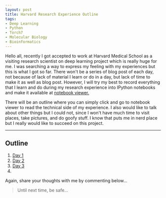 ```yaml
---
layout: post
title: Harvard Research Experience Outline
tags:
- Deep Learning
- Python
- Torch7
- Molecular Biology
- Bioinformatics
---
```


Hello all, recently I got accepted to work at Harvard Medical School as a visiting research scientist on deep learning project which is really huge for me. I was searching a way to express my feeling with my experiences but this is what I got so far. There won't be a series of blog post of each day, not because of lack of material I learn or do in a day, but lack of time to make it as well as blog post. However, I will try my best to record everything that I learn and do during my research experience into IPython notebooks and make it available at [notebook viewer.](http://nbviewer.ipython.org/)

There will be an outline where you can simply click and go to notebook viewer to read the technical side of my experience. I also would like to talk about other things but I could not, since I won't have much time to visit places, take pictures, and do goofy stuff. I know that puts me in nerd place but I really would like to succeed on this project.

---

Outline
---

1. [Day 1](http://nbviewer.ipython.org/github/eneskemalergin/Research_Log/blob/master/1st_Day.ipynb)
2. [Day 2](http://nbviewer.ipython.org/github/eneskemalergin/Research_Log/blob/master/2nd_Day.ipynb)
3. [Day 3](http://nbviewer.ipython.org/github/eneskemalergin/Research_Log/blob/master/3rd_Day.ipynb)
4. []()


Again, share your thoughts with me by commenting below...

> Until next time, be safe...
